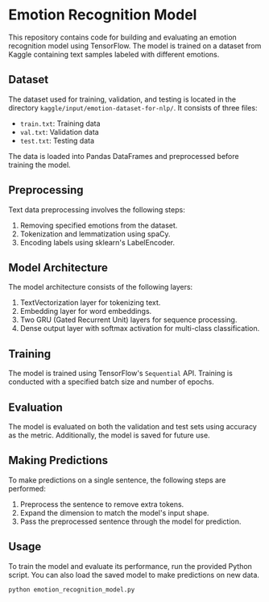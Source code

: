 # Emotion Recognition Model

This repository contains code for building and evaluating an emotion recognition model using TensorFlow. The model is trained on a dataset from Kaggle containing text samples labeled with different emotions.

## Dataset
The dataset used for training, validation, and testing is located in the directory `kaggle/input/emotion-dataset-for-nlp/`. It consists of three files:
- `train.txt`: Training data
- `val.txt`: Validation data
- `test.txt`: Testing data

The data is loaded into Pandas DataFrames and preprocessed before training the model.

## Preprocessing
Text data preprocessing involves the following steps:
1. Removing specified emotions from the dataset.
2. Tokenization and lemmatization using spaCy.
3. Encoding labels using sklearn's LabelEncoder.

## Model Architecture
The model architecture consists of the following layers:
1. TextVectorization layer for tokenizing text.
2. Embedding layer for word embeddings.
3. Two GRU (Gated Recurrent Unit) layers for sequence processing.
4. Dense output layer with softmax activation for multi-class classification.

## Training
The model is trained using TensorFlow's `Sequential` API. Training is conducted with a specified batch size and number of epochs.

## Evaluation
The model is evaluated on both the validation and test sets using accuracy as the metric. Additionally, the model is saved for future use.

## Making Predictions
To make predictions on a single sentence, the following steps are performed:
1. Preprocess the sentence to remove extra tokens.
2. Expand the dimension to match the model's input shape.
3. Pass the preprocessed sentence through the model for prediction.

## Usage
To train the model and evaluate its performance, run the provided Python script. You can also load the saved model to make predictions on new data.

```python
python emotion_recognition_model.py

